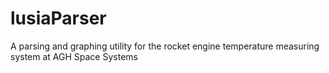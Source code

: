 # lusiaParser
 A parsing and graphing utility for the rocket engine temperature measuring system at AGH Space Systems
